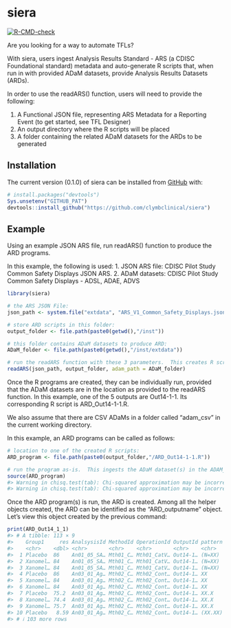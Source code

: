 
<!-- README.md is generated from README.Rmd. Please edit that file -->

# siera

<!-- badges: start -->
<!-- [![CRAN -->
<!-- status](https://www.r-pkg.org/badges/version/siera)](https://CRAN.R-project.org/package=siera) -->

[![R-CMD-check](https://github.com/clymbclinical/siera/actions/workflows/R-CMD-check.yaml/badge.svg)](https://github.com/clymbclinical/siera/actions/workflows/R-CMD-check.yaml)
<!-- badges: end -->

Are you looking for a way to automate TFLs?

With siera, users ingest Analysis Results Standard - ARS (a CDISC
Foundational standard) metadata and auto-generate R scripts that, when
run in with provided ADaM datasets, provide Analysis Results Datasets
(ARDs).

In order to use the readARS() function, users will need to provide the
following:

1.  A Functional JSON file, representing ARS Metadata for a Reporting
    Event (to get started, see TFL Designer)
2.  An output directory where the R scripts will be placed
3.  A folder containing the related ADaM datasets for the ARDs to be
    generated

## Installation

The current version (0.1.0) of siera can be installed from
[GitHub](https://github.com/clymbclinical/siera) with:

``` r
# install.packages("devtools")
Sys.unsetenv("GITHUB_PAT")
devtools::install_github("https://github.com/clymbclinical/siera")
```

## Example

Using an example JSON ARS file, run readARS() function to produce the
ARD programs.

In this example, the following is used: 1. JSON ARS file: CDISC Pilot
Study Common Safety Displays JSON ARS. 2. ADaM datasets: CDISC Pilot
Study Common Safety Displays - ADSL, ADAE, ADVS

``` r
library(siera)

# the ARS JSON File:
json_path <- system.file("extdata", "ARS_V1_Common_Safety_Displays.json", package = "siera") 

# store ARD scripts in this folder:
output_folder <- file.path(paste0(getwd(),"/inst")) 

# this folder contains ADaM datasets to produce ARD:
ADaM_folder <- file.path(paste0(getwd(),"/inst/extdata")) 

# run the readARS function with these 3 parameters.  This creates R scripts (1 for each output in output_folder)
readARS(json_path, output_folder, adam_path = ADaM_folder)
```

Once the R programs are created, they can be individually run, provided
that the ADaM datasets are in the location as provided to the readARS
function. In this example, one of the 5 outputs are Out14-1-1. Its
corresponding R script is ARD_Out14-1-1.R.

We also assume that there are CSV ADaMs in a folder called “adam_csv” in
the current working directory.

In this example, an ARD programs can be called as follows:

``` r
# location to one of the created R scripts:
ARD_program <- file.path(paste0(output_folder,"/ARD_Out14-1-1.R"))

# run the program as-is.  This ingests the ADaM dataset(s) in the ADAM_folder location listed earlier.
source(ARD_program)
#> Warning in chisq.test(tab): Chi-squared approximation may be incorrect
#> Warning in chisq.test(tab): Chi-squared approximation may be incorrect
```

Once the ARD program(s) is run, the ARD is created. Among all the helper
objects created, the ARD can be identified as the “ARD_outputname”
object. Let’s view this object created by the previous command:

``` r
print(ARD_Out14_1_1)
#> # A tibble: 113 × 9
#>    Group1     res AnalsysisId MethodId OperationId OutputId pattern Group2 disp 
#>    <chr>    <dbl> <chr>       <chr>    <chr>       <chr>    <chr>   <chr>  <chr>
#>  1 Placebo  86    An01_05_SA… Mth01_C… Mth01_CatV… Out14-1… (N=XX)  <NA>   (N=8…
#>  2 Xanomel… 84    An01_05_SA… Mth01_C… Mth01_CatV… Out14-1… (N=XX)  <NA>   (N=8…
#>  3 Xanomel… 84    An01_05_SA… Mth01_C… Mth01_CatV… Out14-1… (N=XX)  <NA>   (N=8…
#>  4 Placebo  86    An03_01_Ag… Mth02_C… Mth02_Cont… Out14-1… XX      <NA>   86   
#>  5 Xanomel… 84    An03_01_Ag… Mth02_C… Mth02_Cont… Out14-1… XX      <NA>   84   
#>  6 Xanomel… 84    An03_01_Ag… Mth02_C… Mth02_Cont… Out14-1… XX      <NA>   84   
#>  7 Placebo  75.2  An03_01_Ag… Mth02_C… Mth02_Cont… Out14-1… XX.X    <NA>   75.2 
#>  8 Xanomel… 74.4  An03_01_Ag… Mth02_C… Mth02_Cont… Out14-1… XX.X    <NA>   74.4 
#>  9 Xanomel… 75.7  An03_01_Ag… Mth02_C… Mth02_Cont… Out14-1… XX.X    <NA>   75.7 
#> 10 Placebo   8.59 An03_01_Ag… Mth02_C… Mth02_Cont… Out14-1… (XX.XX) <NA>   (8.5…
#> # ℹ 103 more rows
```
